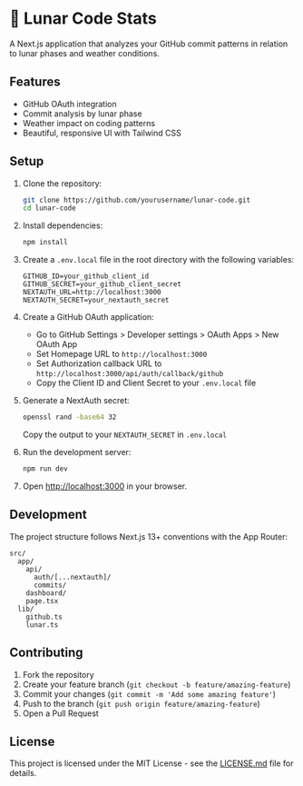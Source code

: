 # 🌙 Lunar Code Stats

A Next.js application that analyzes your GitHub commit patterns in relation to lunar phases and weather conditions.

## Features

- GitHub OAuth integration
- Commit analysis by lunar phase
- Weather impact on coding patterns
- Beautiful, responsive UI with Tailwind CSS

## Setup

1. Clone the repository:
   ```bash
   git clone https://github.com/yourusername/lunar-code.git
   cd lunar-code
   ```

2. Install dependencies:
   ```bash
   npm install
   ```

3. Create a `.env.local` file in the root directory with the following variables:
   ```
   GITHUB_ID=your_github_client_id
   GITHUB_SECRET=your_github_client_secret
   NEXTAUTH_URL=http://localhost:3000
   NEXTAUTH_SECRET=your_nextauth_secret
   ```

4. Create a GitHub OAuth application:
   - Go to GitHub Settings > Developer settings > OAuth Apps > New OAuth App
   - Set Homepage URL to `http://localhost:3000`
   - Set Authorization callback URL to `http://localhost:3000/api/auth/callback/github`
   - Copy the Client ID and Client Secret to your `.env.local` file

5. Generate a NextAuth secret:
   ```bash
   openssl rand -base64 32
   ```
   Copy the output to your `NEXTAUTH_SECRET` in `.env.local`

6. Run the development server:
   ```bash
   npm run dev
   ```

7. Open [http://localhost:3000](http://localhost:3000) in your browser.

## Development

The project structure follows Next.js 13+ conventions with the App Router:

```
src/
  app/
    api/
      auth/[...nextauth]/
      commits/
    dashboard/
    page.tsx
  lib/
    github.ts
    lunar.ts
```

## Contributing

1. Fork the repository
2. Create your feature branch (`git checkout -b feature/amazing-feature`)
3. Commit your changes (`git commit -m 'Add some amazing feature'`)
4. Push to the branch (`git push origin feature/amazing-feature`)
5. Open a Pull Request

## License

This project is licensed under the MIT License - see the [LICENSE.md](docs/LICENSE.md) file for details.
